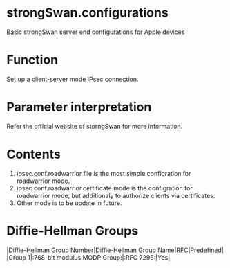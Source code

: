 # strongSwan.configurations
Basic strongSwan server end configurations for Apple devices

# Function
Set up a client-server mode IPsec connection.

# Parameter interpretation
Refer the official website of storngSwan for more information.

# Contents
1) ipsec.conf.roadwarrior file is the most simple configration for roadwarrior mode. 
2) ipsec.conf.roadwarrior.certificate.mode is the configration for roadwarrior mode, but additionaly to authorize clients via certificates. 
3) Other mode is to be update in future.

# Diffie-Hellman Groups
|Diffie-Hellman Group Number|Diffie-Hellman Group Name|RFC|Predefined|
|Group 1|:768-bit modulus MODP Group:|:RFC 7296:|Yes|
